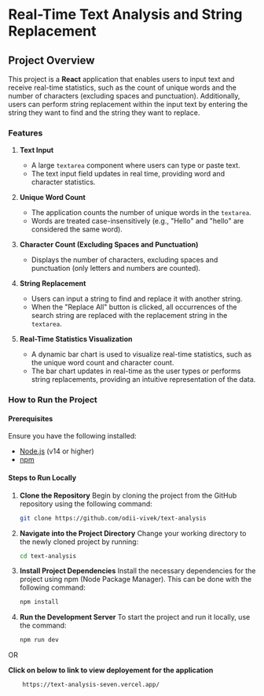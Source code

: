 # Real-Time Text Analysis and String Replacement

## Project Overview

This project is a **React** application that enables users to input text and receive real-time statistics, such as the count of unique words and the number of characters (excluding spaces and punctuation). Additionally, users can perform string replacement within the input text by entering the string they want to find and the string they want to replace.

### Features

1. **Text Input**  
   - A large `textarea` component where users can type or paste text.
   - The text input field updates in real time, providing word and character statistics.

2. **Unique Word Count**  
   - The application counts the number of unique words in the `textarea`.
   - Words are treated case-insensitively (e.g., "Hello" and "hello" are considered the same word).

3. **Character Count (Excluding Spaces and Punctuation)**  
   - Displays the number of characters, excluding spaces and punctuation (only letters and numbers are counted).

4. **String Replacement**  
   - Users can input a string to find and replace it with another string.
   - When the "Replace All" button is clicked, all occurrences of the search string are replaced with the replacement string in the `textarea`.

5. **Real-Time Statistics Visualization**  
   - A dynamic bar chart is used to visualize real-time statistics, such as the unique word count and character count.
   - The bar chart updates in real-time as the user types or performs string replacements, providing an intuitive representation of the data.

### How to Run the Project

#### Prerequisites

Ensure you have the following installed:
- [Node.js](https://nodejs.org/) (v14 or higher)
- [npm](https://www.npmjs.com/)

#### Steps to Run Locally

1. **Clone the Repository**
   Begin by cloning the project from the GitHub repository using the following command:
   ```bash
   git clone https://github.com/odii-vivek/text-analysis

2. **Navigate into the Project Directory**
    Change your working directory to the newly cloned project by running:
    ```bash
    cd text-analysis
3. **Install Project Dependencies**
    Install the necessary dependencies for the project using npm (Node Package Manager). This can be done with the following command:
    ```bash
    npm install
4. **Run the Development Server**
    To start the project and run it locally, use the command:
    ```bash
    npm run dev


OR 

**Click on below to link to view deployement for the application**
```bash
    https://text-analysis-seven.vercel.app/

